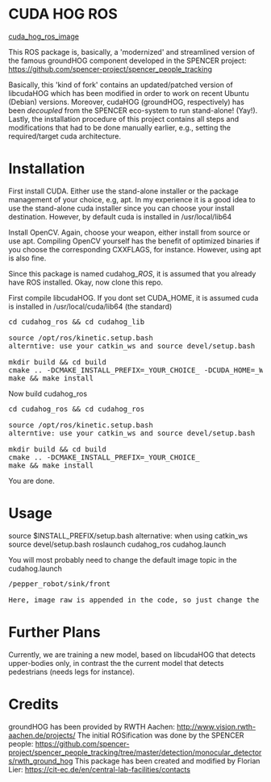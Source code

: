 # CUDA HOG ROS

[cuda_hog_ros_image]()

This ROS package is, basically, a 'modernized' and streamlined version
of the famous groundHOG component developed in the SPENCER project:
https://github.com/spencer-project/spencer_people_tracking

Basically, this 'kind of fork' contains an updated/patched version of 
libcudaHOG which has been modified in order to work on recent Ubuntu 
(Debian) versions. Moreover, cudaHOG (groundHOG, respectively) has 
been *decoupled* from the SPENCER eco-system to run stand-alone! (Yay!).
Lastly, the installation procedure of this project contains all steps 
and modifications that had to be done manually earlier, e.g., 
setting the required/target cuda architecture.

# Installation

First install CUDA. Either use the stand-alone installer or the
package management of your choice, e.g, apt. In my experience it 
is a good idea to use the stand-alone cuda installer since you can 
choose your install destination. However, by default cuda is
installed in /usr/local/lib64

Install OpenCV. Again, choose your weapon, either install from source
or use apt. Compiling OpenCV yourself has the benefit of optimized
binaries if you choose the corresponding CXXFLAGS, for instance. 
However, using apt is also fine.

Since this package is named cudahog_*ROS*, it is assumed that you already 
have ROS installed. Okay, now clone this repo.

First compile libcudaHOG. If you dont set CUDA_HOME, it is assumed
cuda is installed in /usr/local/cuda/lib64 (the standard)

<pre>
cd cudahog_ros && cd cudahog_lib

source /opt/ros/kinetic.setup.bash
alterntive: use your catkin_ws and source devel/setup.bash

mkdir build && cd build
cmake .. -DCMAKE_INSTALL_PREFIX=_YOUR_CHOICE_ -DCUDA_HOME=_WHERE_CUDA_IS_INSTALLED
make && make install
</pre>

Now build cudahog_ros

<pre>
cd cudahog_ros && cd cudahog_ros

source /opt/ros/kinetic.setup.bash
alterntive: use your catkin_ws and source devel/setup.bash

mkdir build && cd build
cmake .. -DCMAKE_INSTALL_PREFIX=_YOUR_CHOICE_
make && make install
</pre>

You are done.

# Usage

source $INSTALL_PREFIX/setup.bash
alternative: when using catkin_ws
source devel/setup.bash
roslaunch cudahog_ros cudahog.launch

You will most probably need to change the default image topic
in the cudahog.launch

<pre>
/pepper_robot/sink/front

Here, image_raw is appended in the code, so just change the prefix...
</pre>

# Further Plans

Currently, we are training a new model, based on libcudaHOG that
detects upper-bodies only, in contrast the the current model that
detects pedestrians (needs legs for instance).


 # Credits
 
 groundHOG has been provided by RWTH Aachen: http://www.vision.rwth-aachen.de/projects/
 The initial ROSification was done by the SPENCER people: https://github.com/spencer-project/spencer_people_tracking/tree/master/detection/monocular_detectors/rwth_ground_hog
 This package has been created and modified by Florian Lier: https://cit-ec.de/en/central-lab-facilities/contacts